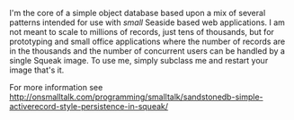 I'm the core of a simple object database based upon a mix of several patterns intended for use with *small* Seaside based web applications.  I am not meant to scale to millions of records, just tens of thousands, but for prototyping and small office applications where the number of records are in the thousands and the number of concurrent users can be handled by a single Squeak image.  To use me, simply subclass me and restart your image that's it.  

For more information see http://onsmalltalk.com/programming/smalltalk/sandstonedb-simple-activerecord-style-persistence-in-squeak/
